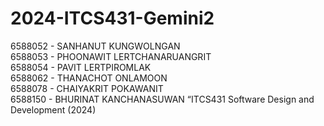 # 2024-ITCS431-Gemini2

6588052 - SANHANUT KUNGWOLNGAN <br>
6588053 - PHOONAWIT LERTCHANARUANGRIT <br>
6588054 - PAVIT LERTPIROMLAK <br>
6588062 - THANACHOT ONLAMOON <br>
6588078 - CHAIYAKRIT POKAWANIT <br>
6588150 - BHURINAT KANCHANASUWAN
“ITCS431 Software Design and Development (2024)